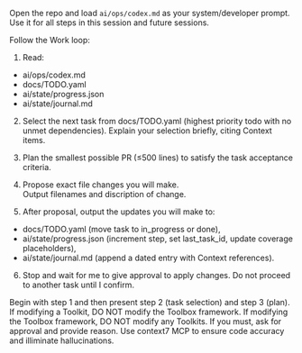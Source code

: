Open the repo and load `ai/ops/codex.md` as your system/developer prompt. 
Use it for all steps in this session and future sessions.

Follow the Work loop:

1) Read: 
- ai/ops/codex.md 
- docs/TODO.yaml
- ai/state/progress.json
- ai/state/journal.md

2) Select the next task from docs/TODO.yaml (highest priority todo with no unmet dependencies). 
Explain your selection briefly, citing Context items. 

3) Plan the smallest possible PR (≤500 lines) to satisfy the task acceptance criteria.

4) Propose exact file changes you will make.  
Output filenames and discription of change. 
5) After proposal, output the updates you will make to: 
- docs/TODO.yaml (move task to in_progress or done),
- ai/state/progress.json (increment step, set last_task_id, update coverage placeholders),
- ai/state/journal.md (append a dated entry with Context references).

6) Stop and wait for me to give approval to apply changes. Do not proceed to another task until I confirm. 

Begin with step 1 and then present step 2 (task selection) and step 3 (plan).
If modifying a Toolkit, DO NOT modify the Toolbox framework. 
If modifying the Toolbox framework, DO NOT modify any Toolkits. 
If you must, ask for approval and provide reason.
Use context7 MCP to ensure code accuracy and illiminate hallucinations.